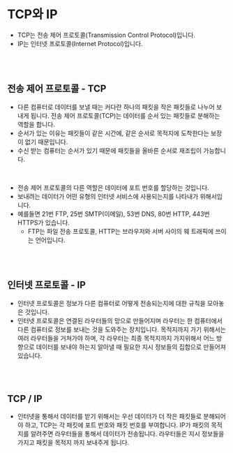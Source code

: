 # TCP와 IP

- TCP는 전송 제어 프로토콜(Transmission Control Protocol)입니다.
- IP는 인터넷 프로토콜(Internet Protocol)입니다.

<br>

<br>

## 전송 제어 프로토콜 - TCP

- 다른 컴퓨터로 데이터를 보낼 때는 커다란 하나의 패킷을 작은 패킷들로 나누어 보내게 됩니다. 전송 제어 프로토콜(TCP)는 데이터를 순서 있는 패킷들로 분해하는 역할을 합니다.
- 순서가 있는 이유는 패킷들이 같은 시간에, 같은 순서로 목적지에 도착한다는 보장이 없기 때문입니다.
- 수신 받는 컴퓨터는 순서가 있기 때문에 패킷들을 올바른 순서로 재조립이 가능합니다.

<br>

- 전송 제어 프로토콜의 다른 역할은 데이터에 포트 번호를 할당하는 것입니다.
- 보내려는 데이터가 어떤 유형의 인터넷 서비스에 사용되는지를 나타내가 위해서입니다.
- 예를들면 21번 FTP, 25번 SMTP(이메일), 53번 DNS, 80번 HTTP, 443번 HTTPS가 있습니다.
  - FTP는 파일 전송 프로토콜, HTTP는 브라우저와 서버 사이의 웨 트래픽에 쓰이는 언어입니다.

<br>

<br>

## 인터넷 프로토콜 - IP

- 인터넷 프로토콜은 정보가 다른 컴퓨터로 어떻게 전송되는지에 대한 규칙을 모아놓은 것입니다.
- 인터넷 프로토콜은 연결된 라우터들의 망으로 만들어지며 라우터는 한 컴퓨터에서 다른 컴퓨터로 정보를 보내는 것을 도와주는 장치입니다. 목적지까지 가기 위해서는 여러 라우터들을 거쳐가야 하며, 각 라우터는 최종 목적지까지 가지위해서 어느 방향으로 데이터를 보내야 하는지 알아낼 때 필요한 지시 정보들의 집합으로 만들어져 있습니다.

<br>

<br>

## TCP / IP

- 인터넷을 통해서 데이터를 받기 위해서는 우선 데이터가 더 작은 패킷들로 분해되어야 하고, TCP는 각 패킷에 포트 번호와 패킷 번호를 부여합니다. IP가 패킷의 목적지를 알려주면 라우터들을 통해서 데이터가 전송됩니다. 라우터들은 지시 정보들을 가지고 패킷을 목적지 까지 보내주게 됩니다.